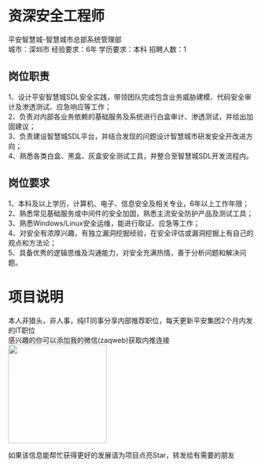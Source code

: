 # 资深安全工程师
平安智慧城-智慧城市总部系统管理部  
城市：深圳市 经验要求：6年 学历要求：本科  招聘人数：1

## 岗位职责
1、设计平安智慧城SDL安全实践，带领团队完成包含业务威胁建模、代码安全审计及渗透测试、应急响应等工作；   
2、负责对内部各业务依赖的基础服务及系统进行白盒审计、渗透测试，并给出加固建议；   
3、负责建设智慧城SDL平台，并结合发现的问题设计智慧城市研发安全开改进方向；   
4、熟悉各类白盒、黑盒、灰盒安全测试工具，并整合至智慧城SDL开发流程内。

## 岗位要求
1、本科及以上学历，计算机、电子、信息安全及相关专业，6年以上工作年限；   
2、熟悉常见基础服务或中间件的安全加固，熟悉主流安全防护产品及测试工具；   
3、熟悉Windows/Linux安全运维，能进行取证、应急等工作；   
4、对安全有浓厚兴趣，有独立漏洞挖掘经验，在安全评估或漏洞挖掘上有自己的观点和方法论；   
5、具备优秀的逻辑思维及沟通能力，对安全充满热情，善于分析问题和解决问题。

# 项目说明

本人非猎头，非人事，纯IT同事分享内部推荐职位，每天更新平安集团2个月内发的IT职位  
感兴趣的你可以添加我的微信(zaqweb)获取内推连接  
<img src="https://github.com/zaqweb/PA-IT-JOBS/blob/master/WechatICode.jpeg"  height="200" width="200">

如果该信息能帮忙获得更好的发展请为项目点亮Star，转发给有需要的朋友




